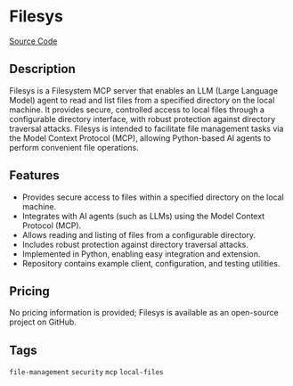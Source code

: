 # Filesys

[Source Code](https://github.com/yothisistroy/filesys)

## Description
Filesys is a Filesystem MCP server that enables an LLM (Large Language Model) agent to read and list files from a specified directory on the local machine. It provides secure, controlled access to local files through a configurable directory interface, with robust protection against directory traversal attacks. Filesys is intended to facilitate file management tasks via the Model Context Protocol (MCP), allowing Python-based AI agents to perform convenient file operations.

## Features
- Provides secure access to files within a specified directory on the local machine.
- Integrates with AI agents (such as LLMs) using the Model Context Protocol (MCP).
- Allows reading and listing of files from a configurable directory.
- Includes robust protection against directory traversal attacks.
- Implemented in Python, enabling easy integration and extension.
- Repository contains example client, configuration, and testing utilities.

## Pricing
No pricing information is provided; Filesys is available as an open-source project on GitHub.

## Tags
`file-management` `security` `mcp` `local-files`